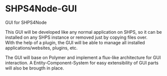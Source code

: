 # SHPS4Node-GUI
GUI for SHPS4Node

This GUI will be developed like any normal application on SHPS, so it can be installed on any SHPS instance or removed just by copying files over.<br>
With the help of a plugin, the GUI will be able to manage all installed applications/websites, plugins, etc.

The GUI will base on Polymer and implement a flux-like architecture for GUI interaction. A Entity-Component-System for easy extensibility of GUI parts will also be brougth in place.
